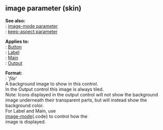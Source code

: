 ## image parameter (skin)    
**See also:**    
:   [image-mode parameter](/%7Bskin%7D/param/image-mode)    
:   [keep-aspect parameter](/%7Bskin%7D/param/keep-aspect)    
<!-- -->    
**Applies to:**    
:   [Button](/%7Bskin%7D/control/button)    
:   [Label](/%7Bskin%7D/control/label)    
:   [Main](/%7Bskin%7D/control/main)    
:   [Output](/%7Bskin%7D/control/output)    
<!-- -->    
**Format:**    
:   \'*file*\'    
A background image to show in this control.    
In the Output control this image is always tiled.    
Note: Icons displayed in the output control will not show the background    
image underneath their transparent parts, but will instead show the    
background color.    
For Label and Main, use    
[image-mode](/%7Bskin%7D/param/image-mode){.code} to control how the    
image is displayed.  